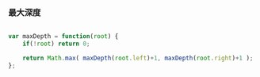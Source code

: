 ### 最大深度

```javascript

var maxDepth = function(root) {
    if(!root) return 0;

    return Math.max( maxDepth(root.left)+1, maxDepth(root.right)+1 );
};
```
